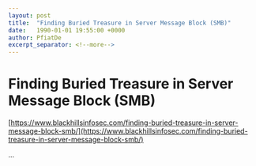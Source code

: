 ```yaml
---
layout: post
title:  "Finding Buried Treasure in Server Message Block (SMB)"
date:   1990-01-01 19:55:00 +0000
author: PfiatDe
excerpt_separator: <!--more-->
---
```


# Finding Buried Treasure in Server Message Block (SMB)

[https://www.blackhillsinfosec.com/finding-buried-treasure-in-server-message-block-smb/](https://www.blackhillsinfosec.com/finding-buried-treasure-in-server-message-block-smb/)

...
<!--more-->
